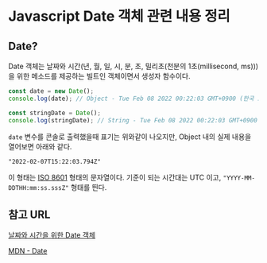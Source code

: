 # Javascript Date 객체 관련 내용 정리

## Date?

Date 객체는 날짜와 시간(년, 월, 일, 시, 분, 초, 밀리초(천분의 1초(millisecond, ms)))을 위한 메소드를 제공하는 빌트인 객체이면서 생성자 함수이다.

```javascript
const date = new Date();
console.log(date); // Object - Tue Feb 08 2022 00:22:03 GMT+0900 (한국 표준시)

const stringDate = Date();
console.log(stringDate); // String - Tue Feb 08 2022 00:22:03 GMT+0900 (한국 표준시)
```

`date` 변수를 콘솔로 출력했을때 표기는 위와같이 나오지만, Object 내의 실제 내용을 열어보면 아래와 같다.

`"2022-02-07T15:22:03.794Z"`

이 형태는 [ISO 8601](https://en.wikipedia.org/wiki/ISO_8601) 형태의 문자열이다. 기준이 되는 시간대는 UTC 이고, `"YYYY-MM-DDTHH:mm:ss.sssZ"` 형태를 띈다.

## 참고 URL

[날짜와 시간을 위한 Date 객체](https://poiemaweb.com/js-date)

[MDN - Date](https://developer.mozilla.org/ko/docs/Web/JavaScript/Reference/Global_Objects/Date)